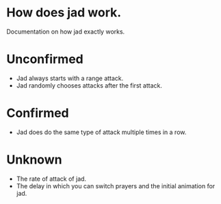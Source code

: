 # How does jad work.
Documentation on how jad exactly works.

# Unconfirmed
* Jad always starts with a range attack.
* Jad randomly chooses attacks after the first attack.

# Confirmed
* Jad does do the same type of attack multiple times in a row.

# Unknown
* The rate of attack of jad.
* The delay in which you can switch prayers and the initial animation for jad.
